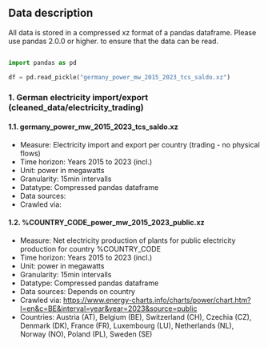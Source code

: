 ## Data description

All data is stored in a compressed xz format of a pandas dataframe. 
Please use pandas 2.0.0 or higher. to ensure that the data can be read.

```python

import pandas as pd

df = pd.read_pickle("germany_power_mw_2015_2023_tcs_saldo.xz")

```

### 1. German electricity import/export (cleaned_data/electricity_trading)

#### 1.1. germany_power_mw_2015_2023_tcs_saldo.xz

- Measure: Electricity import and export per country (trading - no physical flows)
- Time horizon: Years 2015 to 2023 (incl.)
- Unit: power in megawatts
- Granularity: 15min intervalls
- Datatype: Compressed pandas dataframe
- Data sources: 
- Crawled via: 

#### 1.2. %COUNTRY_CODE_power_mw_2015_2023_public.xz
- Measure: Net electricity production of plants for public electricity production for country %COUNTRY_CODE
- Time horizon: Years 2015 to 2023 (incl.)
- Unit: power in megawatts
- Granularity: 15min intervalls
- Datatype: Compressed pandas dataframe
- Data sources: Depends on country
- Crawled via: https://www.energy-charts.info/charts/power/chart.htm?l=en&c=BE&interval=year&year=2023&source=public
- Countries: Austria (AT), Belgium (BE), Switzerland (CH), Czechia (CZ), Denmark (DK), France (FR), Luxembourg (LU), Netherlands (NL), Norway (NO), Poland (PL), Sweden (SE)
